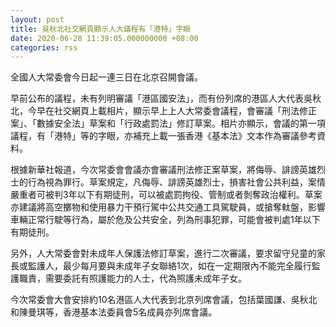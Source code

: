 ```yaml
---
layout: post
title: 吳秋北社交網頁顯示人大議程有「港特」字眼
date: 2020-06-28 11:39:05.000000000 +08:00
categories: rss
---
```


全國人大常委會今日起一連三日在北京召開會議。

早前公布的議程，未有列明審議「港區國安法」，而有份列席的港區人大代表吳秋北，今早在社交網頁上載相片，顯示早上上人大常委會議程，會審議「刑法修正案」、「數據安全法」草案和「行政處罰法」修訂草案。相片亦顯示，會議的第一項議程，有「港特」等的字眼，亦補充上載一張香港《基本法》文本作為審議參考資料。

根據新華社報道，今次常委會會議亦會審議刑法修正案草案，將侮辱、誹謗英雄烈士的行為視為罪行。草案規定，凡侮辱、誹謗英雄烈士，損害社會公共利益，案情嚴重者可被判3年以下有期徒刑，可以被處罰拘役、管制或者剝奪政治權利。草案亦建議將高空擲物和使用暴力干預行駕中公共交通工具駕駛員，或搶奪軚盤，影響車輛正常行駛等行為，屬於危及公共安全，列為刑事犯罪，可能會被判處1年以下有期徒刑。

另外，人大常委會對未成年人保護法修訂草案，進行二次審議，要求留守兒童的家長或監護人，最少每月要與未成年子女聯絡1次，如在一定期限內不能完全履行監護職責，需要委託有照護能力的人士，代為照護未成年子女。

今次常委會大會安排約10名港區人大代表到北京列席會議，包括葉國謙、吳秋北和陳曼琪等，香港基本法委員會5名成員亦列席會議。
